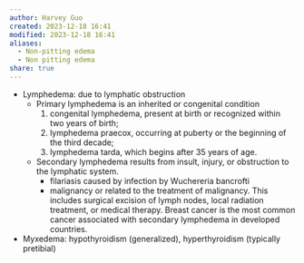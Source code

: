 ```yaml
---
author: Harvey Guo
created: 2023-12-18 16:41
modified: 2023-12-18 16:41
aliases:
  - Non-pitting edema
  - Non pitting edema
share: true
---
```



- Lymphedema: due to lymphatic obstruction
	- Primary lymphedema is an inherited or congenital condition 
		1. congenital lymphedema, present at birth or recognized within two years of birth; 
		2. lymphedema praecox, occurring at puberty or the beginning of the third decade;
		3. lymphedema tarda, which begins after 35 years of age. 
	- Secondary lymphedema results from insult, injury, or obstruction to the lymphatic system. 
		- filariasis caused by infection by Wuchereria bancrofti
		- malignancy or related to the treatment of malignancy. This includes surgical excision of lymph nodes, local radiation treatment, or medical therapy. Breast cancer is the most common cancer associated with secondary lymphedema in developed countries.
- Myxedema: hypothyroidism (generalized), hyperthyroidism (typically pretibial)